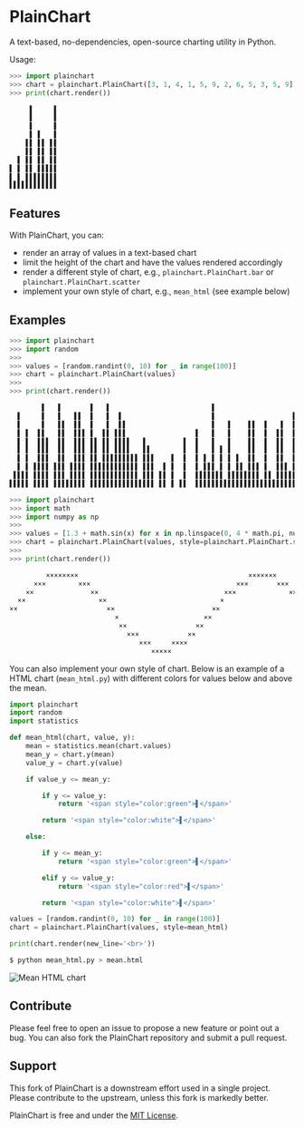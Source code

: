 PlainChart
==========

A text-based, no-dependencies, open-source charting utility in Python.

Usage:
```python
>>> import plainchart
>>> chart = plainchart.PlainChart([3, 1, 4, 1, 5, 9, 2, 6, 5, 3, 5, 9]) # 🥧
>>> print(chart.render())

     ▌     ▌
     ▌     ▌
     ▌     ▌
     ▌ ▌   ▌
    ▌▌ ▌▌ ▌▌
    ▌▌ ▌▌ ▌▌
  ▌ ▌▌ ▌▌ ▌▌
▌ ▌ ▌▌ ▌▌▌▌▌
▌ ▌ ▌▌▌▌▌▌▌▌
▌▌▌▌▌▌▌▌▌▌▌▌
```

Features
--------

With PlainChart, you can:
- render an array of values in a text-based chart
- limit the height of the chart and have the values rendered accordingly
- render a different style of chart, e.g., `plainchart.PlainChart.bar` or `plainchart.PlainChart.scatter`
- implement your own style of chart, e.g., `mean_html` (see example below)

Examples
--------

```python
>>> import plainchart
>>> import random
>>>
>>> values = [random.randint(0, 10) for _ in range(100)]
>>> chart = plainchart.PlainChart(values)
>>>
>>> print(chart.render())

        ▌   ▌       ▌   ▌                         ▌                      ▌        ▌        ▌
  ▌     ▌   ▌   ▌▌  ▌   ▌  ▌                      ▌                   ▌  ▌        ▌        ▌
  ▌     ▌   ▌▌  ▌▌  ▌   ▌  ▌▌                     ▌   ▌    ▌▌  ▌   ▌  ▌  ▌     ▌  ▌    ▌   ▌       ▌
  ▌ ▌  ▌▌   ▌▌  ▌▌▌ ▌  ▌▌ ▌▌▌                 ▌   ▌   ▌    ▌▌  ▌  ▌▌  ▌  ▌   ▌ ▌  ▌  ▌ ▌   ▌       ▌
  ▌ ▌  ▌▌▌  ▌▌  ▌▌▌ ▌▌ ▌▌ ▌▌▌▌   ▌         ▌  ▌   ▌   ▌    ▌▌  ▌  ▌▌  ▌  ▌   ▌ ▌ ▌▌▌ ▌ ▌   ▌       ▌
  ▌ ▌  ▌▌▌  ▌▌  ▌▌▌ ▌▌ ▌▌ ▌▌▌▌   ▌▌        ▌  ▌   ▌ ▌ ▌    ▌▌  ▌  ▌▌  ▌ ▌▌   ▌ ▌▌▌▌▌▌▌ ▌▌▌ ▌       ▌
  ▌ ▌  ▌▌▌  ▌▌  ▌▌▌ ▌▌ ▌▌▌▌▌▌▌▌▌ ▌▌▌    ▌  ▌  ▌ ▌ ▌ ▌ ▌ ▌  ▌▌  ▌  ▌▌  ▌ ▌▌   ▌ ▌▌▌▌▌▌▌ ▌▌▌ ▌▌     ▌▌
  ▌ ▌ ▌▌▌▌ ▌▌▌ ▌▌▌▌ ▌▌▌▌▌▌▌▌▌▌▌▌ ▌▌▌  ▌ ▌  ▌  ▌ ▌▌▌ ▌ ▌ ▌▌ ▌▌▌ ▌  ▌▌▌ ▌ ▌▌   ▌▌▌▌▌▌▌▌▌ ▌▌▌ ▌▌   ▌ ▌▌
 ▌▌▌▌ ▌▌▌▌ ▌▌▌ ▌▌▌▌ ▌▌▌▌▌▌▌▌▌▌▌▌ ▌▌▌ ▌▌ ▌  ▌  ▌▌▌▌▌▌▌ ▌▌▌▌▌▌▌▌ ▌▌ ▌▌▌▌▌ ▌▌▌▌ ▌▌▌▌▌▌▌▌▌ ▌▌▌ ▌▌▌  ▌▌▌▌
▌▌▌▌▌ ▌▌▌▌ ▌▌▌▌▌▌▌▌ ▌▌▌▌▌▌▌▌▌▌▌▌▌▌▌▌ ▌▌ ▌ ▌▌  ▌▌▌▌▌▌▌▌▌▌▌▌▌▌▌▌▌▌▌▌▌▌▌▌▌ ▌▌▌▌▌▌▌▌▌▌▌▌▌▌ ▌▌▌▌▌▌▌▌▌▌▌▌▌
```

```python
>>> import plainchart
>>> import math
>>> import numpy as np
>>>
>>> values = [1.3 + math.sin(x) for x in np.linspace(0, 4 * math.pi, num=100)]
>>> chart = plainchart.PlainChart(values, style=plainchart.PlainChart.scatter)
>>>
>>> print(chart.render())

         ××××××××                                          ×××××××
      ×××        ×××                                    ×××       ×××
    ××              ××                               ×××             ××
  ××                  ××                            ×                  ××
××                      ××                        ××                     ××                        ×
                          ×                     ××                         ××                    ××
                           ××                 ××                             ××                ××
                             ×××            ××                                 ××            ××
                                ×××     ××××                                     ××××    ××××
                                   ×××××                                             ××××
```

You can also implement your own style of chart. Below is an example of a HTML chart (`mean_html.py`) with different colors for values below and above the mean.

```python
import plainchart
import random
import statistics

def mean_html(chart, value, y):
	mean = statistics.mean(chart.values)
	mean_y = chart.y(mean)
	value_y = chart.y(value)

	if value_y <= mean_y:

		if y <= value_y:
			return '<span style="color:green">▌</span>'

		return '<span style="color:white">▌</span>'

	else:

		if y <= mean_y:
			return '<span style="color:green">▌</span>'

		elif y <= value_y:
			return '<span style="color:red">▌</span>'

		return '<span style="color:white">▌</span>'

values = [random.randint(0, 10) for _ in range(100)]
chart = plainchart.PlainChart(values, style=mean_html)

print(chart.render(new_line='<br>'))
```

```bash
$ python mean_html.py > mean.html
```

![Mean HTML chart](https://github.com/gduverger/bryced-carson/blob/master/static/mean.png "Mean HTML chart")

Contribute
----------

Please feel free to open an issue to propose a new feature or point out a bug. You can also fork the PlainChart repository and submit a pull request.

Support
-------

This fork of PlainChart is a downstream effort used in a single project. Please
contribute to the upstream, unless this fork is markedly better.

PlainChart is free and under the [MIT License](LICENSE).
